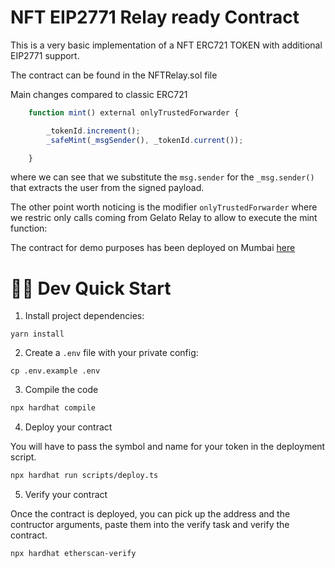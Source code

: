 # NFT EIP2771 Relay ready Contract

This is a very basic implementation of a NFT ERC721 TOKEN with additional EIP2771 support.

The contract can be found in the NFTRelay.sol file

Main changes compared to classic ERC721

```ts
    function mint() external onlyTrustedForwarder {

        _tokenId.increment();
        _safeMint(_msgSender(), _tokenId.current());

    }
```
 where we can see that we substitute the `msg.sender` for the `_msg.sender()` that extracts the user from the signed payload.

 The other point worth noticing is the modifier `onlyTrustedForwarder` where we restric only calls coming from Gelato Relay to allow to execute the mint function:

The contract for demo purposes has been deployed on Mumbai [here](https://mumbai.polygonscan.com/address/0xD86B17901326C24057cA0CE9BaCBA85dB170f242#code) 

# 🏄‍♂️ Dev Quick Start

1. Install project dependencies:
```
yarn install
```

2. Create a `.env` file with your private config:

```
cp .env.example .env
```

3. Compile the code

```bash
npx hardhat compile
```

4. Deploy your contract

You will have to pass the symbol and name for your token in the deployment script.

```bash
npx hardhat run scripts/deploy.ts
```

5. Verify your contract

Once the contract is deployed, you can pick up the address and the contructor arguments, paste them into the verify task and verify the contract.

```bash
npx hardhat etherscan-verify
```